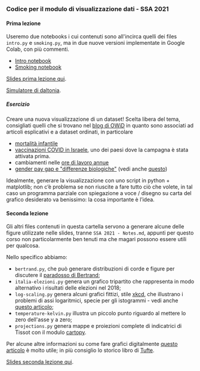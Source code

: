 ### Codice per il modulo di visualizzazione dati - SSA 2021

#### Prima lezione

Useremo due notebooks i cui contenuti sono all'incirca quelli dei files `intro.py` e `smoking.py`, 
ma in due nuove versioni implementate in Google Colab, con più commenti. 

- [Intro notebook](https://colab.research.google.com/drive/1FksVfusUPYSQc3KE3ZCXYHXhEfErl8yk?usp=sharing)
- [Smoking notebook](https://colab.research.google.com/drive/1Zf2vH47RrQuISRhskR9vKmnacqPpqg8m?usp=sharing)

[Slides prima lezione qui](https://docs.google.com/presentation/d/1uQI1e3Q7WsXNNu5FlnID5YXbpNbSDEYFBs4s1SpoJ-A/edit?usp=sharing).

[Simulatore di daltonia](http://www.color-blindness.com/coblis-color-blindness-simulator/).

##### Esercizio

Creare una nuova visualizzazione di un dataset!
Scelta libera del tema, consigliati quelli che si trovano nel [blog di OWiD](https://ourworldindata.org/blog) in quanto sono associati ad articoli esplicativi e a dataset ordinati, in particolare 
- [mortalità infantile](https://ourworldindata.org/grapher/child-mortality-around-the-world)
- [vaccinazioni COVID in Israele](https://ourworldindata.org/vaccination-israel-impact), uno dei paesi dove la campagna è stata attivata prima. 
- cambiamenti nelle [ore di lavoro annue](https://ourworldindata.org/working-hours) 
- [gender pay gap e "differenze biologiche"](https://ourworldindata.org/biology-pay-gap) (vedi anche [questo](https://ourworldindata.org/what-drives-the-gender-pay-gap))

Idealmente, generare la visualizzazione con uno script in python + matplotlib; non c’è problema se non riuscite a fare tutto ciò che volete, in tal caso un programma parziale con spiegazione a voce / disegno su carta del grafico desiderato va benissimo: la cosa importante è l’idea. 


#### Seconda lezione

Gli altri files contenuti in questa cartella servono a generare alcune delle figure utilizzate nelle slides, tranne `SSA 2021 - Notes.md`, appunti per questo corso non particolarmente ben tenuti ma che magari possono essere utili per qualcosa.

Nello specifico abbiamo:
- `bertrand.py`, che può generare distribuzioni di corde e figure per discutere il  [paradosso di Bertrand](https://it.wikipedia.org/wiki/Paradosso_di_Bertrand);
- `italia-elezioni.py` genera un grafico tripartito che rappresenta in modo alternativo i risultati delle elezioni nel 2018;
- `log-scaling.py` genera alcuni grafici fittizi, stile [xkcd](https://xkcd.com/), che illustrano i problemi di assi logaritmici, specie per gli istogrammi - vedi anche [questo articolo](http://arxiv.org/abs/2003.14327);
- `temperature-kelvin.py` illustra un piccolo punto riguardo al mettere lo zero dell'asse y a zero;
- `projections.py` genera mappe e proiezioni complete di indicatrici di Tissot con il modulo [cartopy](https://scitools.org.uk/cartopy/docs/latest/).


Per alcune altre informazioni su come fare grafici digitalmente [questo articolo](http://www.sciencedirect.com/science/article/pii/S0264127519303065) è molto utile; in più consiglio lo storico libro di [Tufte](https://www.edwardtufte.com/tufte/books_vdqi).

[Slides seconda lezione qui](https://docs.google.com/presentation/d/13D0DWYi2gg94ug22RvxYdW3UsLSK50RgLkk36ptcvBo/edit?usp=sharing).